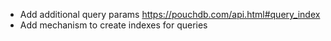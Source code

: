 - Add additional query params
  https://pouchdb.com/api.html#query_index
- Add mechanism to create indexes for queries
